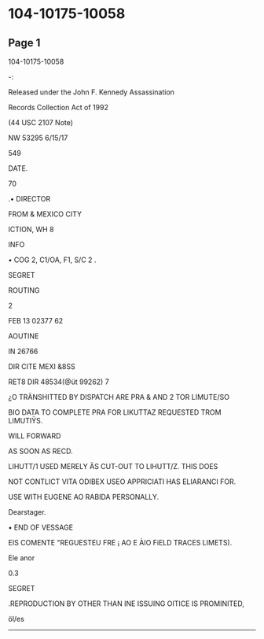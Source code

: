 # 104-10175-10058

## Page 1

104-10175-10058

-:

Released under the John F. Kennedy Assassination

Records Collection Act of 1992

(44 USC 2107 Note)

NW 53295 6/15/17

549

DATE.

70

.• DIRECTOR

FROM & MEXICO CITY

ICTION, WH 8

INFO

• COG 2, C1/OA, F1, S/C 2 .

SEGRET

ROUTING

2

FEB 13 02377 62

AOUTINE

IN 26766

DIR CITE MEXI &8SS

RET8 DIR 48534(@üt 99262) 7

¿O TRÄNSHITTED BY DISPATCH ARE PRA & AND 2 TOR LIMUTE/SO

BIO DATA TO COMPLETE PRA FOR LIKUTTAZ REQUESTED TROM LIMUTIŸS.

WILL FORWARD

AS SOON AS RECD.

LIHUTT/1 USED MERELY ÄS CUT-OUT TO LIHUTT/Z. THIS DOES

NOT CONTLICT VITA ODIBEX USEO APPRICIATI HAS ELIARANCI FOR.

USE WITH EUGENE AO RABIDA PERSONALLY.

Dearstager.

• END OF VESSAGE

EIS COMENTE "REGUESTEU FRE ¡ AO E ÀIO FiELD TRACES LIMETS).

Ele anor

0.3

SEGRET

.REPRODUCTION BY OTHER THAN INE ISSUING OITICE IS PROMINITED,

öl/es

---

